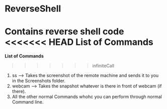 # ReverseShell
Contains reverse shell code
<<<<<<< HEAD
  **List of Commands**
=======
**List of Commands**
>>>>>>> infiniteCall
1. ss --> Takes the screenshot of the remote machine and sends it to you in the Screenshots folder.
2. webcam --> Takes the snapshot whatever is there in front of webcam (if there).
3. All the other normal Commands whohc you can perform through normal Command line.
